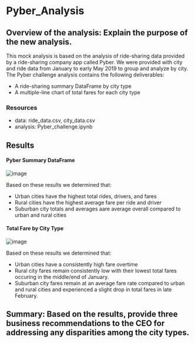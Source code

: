 # Pyber_Analysis

## Overview of the analysis: Explain the purpose of the new analysis.
This mock analysis is based on the analysis of ride-sharing data provided by a ride-sharing company app called Pyber. We were provided with city and ride data from January to early May 2019 to group and analyze by city. The Pyber challenge analysis contains the following deliverables:

- A ride-sharing summary DataFrame by city type
- A multiple-line chart of total fares for each city type

### Resources
- data: ride_data.csv, city_data.csv
- analysis: Pyber_challenge.ipynb


## Results

#### Pyber Summary DataFrame

![image](https://user-images.githubusercontent.com/84201614/125120410-0b1d3580-e0b8-11eb-9ec5-a59b98fb4e22.png)

Based on these results we determined that:
- Urban cities have the highest total rides, drivers, and fares
- Rural cities have the highest average fare per ride and driver
- Suburban city totals and averages aare average overall compared to urban and rural cities

#### Total Fare by City Type

![image](https://user-images.githubusercontent.com/84201614/125123683-9698c580-e0bc-11eb-9dd2-44d9e2ad503a.png)

Based on these results we determined that:
- Urban cities have a consistently high fare overtime
- Rural city fares remain consistently low with their lowest total fares occuring in the middle/end of January.
- Suburban city fares remain at an average fare rate compared to urban and rural cities and experienced a slight drop in total fares in late February.


## Summary: Based on the results, provide three business recommendations to the CEO for addressing any disparities among the city types.
